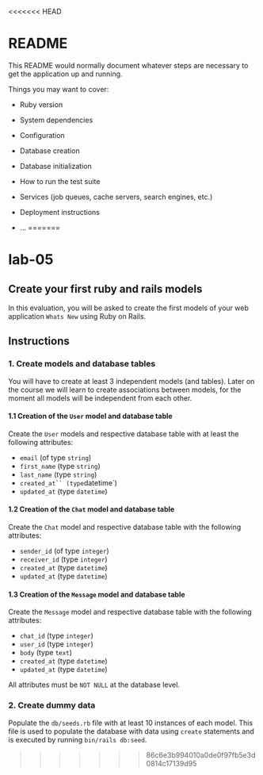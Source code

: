 <<<<<<< HEAD
# README

This README would normally document whatever steps are necessary to get the
application up and running.

Things you may want to cover:

* Ruby version

* System dependencies

* Configuration

* Database creation

* Database initialization

* How to run the test suite

* Services (job queues, cache servers, search engines, etc.)

* Deployment instructions

* ...
=======
# lab-05

## Create your first ruby and rails models

In this evaluation, you will be asked to create the first models of your web application `Whats New` using Ruby on Rails.

## Instructions

### 1. Create models and database tables

You will have to create at least 3 independent models (and tables). Later on the course we will learn to create associations between models, for the moment all models will be independent from each other.

#### 1.1 Creation of the `User` model and database table

Create the `User` models and respective database table with at least the following attributes:

- `email` (of type `string`)
- `first_name` (type `string`)
- `last_name` (type `string`)
- `created_at`` (type`datetime`)
- `updated_at` (type `datetime`)

#### 1.2 Creation of the `Chat` model and database table

Create the `Chat` model and respective database table with the following attributes:

- `sender_id` (of type `integer`)
- `receiver_id` (type `integer`)
- `created_at` (type `datetime`)
- `updated_at` (type `datetime`)

#### 1.3 Creation of the `Message` model and database table

Create the `Message` model and respective database table with the following attributes:

- `chat_id` (type `integer`)
- `user_id` (type `integer`)
- `body` (type `text`)
- `created_at` (type `datetime`)
- `updated_at` (type `datetime`)

All attributes must be `NOT NULL` at the database level.

### 2. Create dummy data

Populate the `db/seeds.rb` file with at least 10 instances of each model. This file is used to populate the database with data using `create` statements and is executed by running `bin/rails db:seed`.
>>>>>>> 86c6e3b994010a0de0f97fb5e3d0814c17139d95
